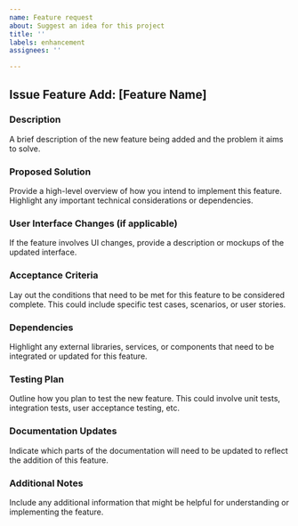 ```yaml
---
name: Feature request
about: Suggest an idea for this project
title: ''
labels: enhancement
assignees: ''

---
```


## Issue Feature Add: [Feature Name]

### Description
A brief description of the new feature being added and the problem it aims to solve.

### Proposed Solution
Provide a high-level overview of how you intend to implement this feature. Highlight any important technical considerations or dependencies.

### User Interface Changes (if applicable)
If the feature involves UI changes, provide a description or mockups of the updated interface.

### Acceptance Criteria
Lay out the conditions that need to be met for this feature to be considered complete. This could include specific test cases, scenarios, or user stories.

### Dependencies
Highlight any external libraries, services, or components that need to be integrated or updated for this feature.

### Testing Plan
Outline how you plan to test the new feature. This could involve unit tests, integration tests, user acceptance testing, etc.

### Documentation Updates
Indicate which parts of the documentation will need to be updated to reflect the addition of this feature.

### Additional Notes
Include any additional information that might be helpful for understanding or implementing the feature.
